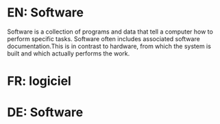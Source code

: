 # EN: Software

Software is a collection of programs and data that tell a computer how to perform specific tasks. Software often includes associated software documentation.This is in contrast to hardware, from which the system is built and which actually performs the work.

# FR: logiciel

# DE: Software
